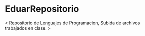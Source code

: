 # EduarRepositorio
< Repositorio de Lenguajes de Programacion,
Subida de archivos trabajados en clase. >
